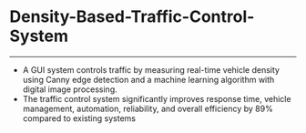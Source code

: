 # Density-Based-Traffic-Control-System
<hr>
<ul>
<li> A GUI system controls traffic by measuring real-time vehicle 
density using Canny edge detection and a machine learning 
algorithm with digital image processing.</li>
<li>The traffic control system significantly improves response 
time, vehicle management, automation, reliability, and overall 
efficiency by 89% compared to existing systems</li>
</ul>

